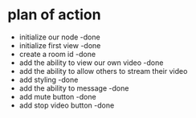 # plan of action


- initialize our node -done
- initialize first view -done
- create a room id -done
- add the ability to view our own video -done
- add the ability to allow others to stream their video 
- add styling -done
- add the ability to message -done
- add mute button -done
- add stop video button -done
